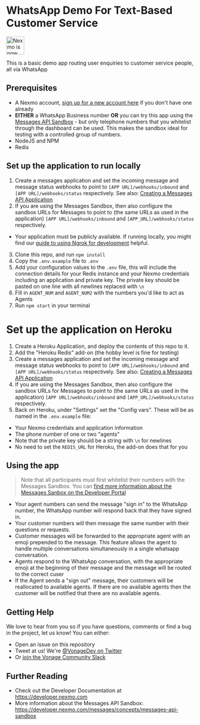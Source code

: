 # WhatsApp Demo For Text-Based Customer Service

<img src="https://developer.nexmo.com/assets/images/Vonage_Nexmo.svg" height="48px" alt="Nexmo is now known as Vonage" />

This is a basic demo app routing user enquiries to customer service people, all via WhatsApp

## Prerequisites

* A Nexmo account, [sign up for a new account here](https://dashboard.nexmo.com/sign-up?utm_source=DEV_REL&utm_medium=github&utm_campaign=text-based-whatsapp-callcenter) if you don't have one already
* **EITHER** a WhatsApp Business number **OR** you can try this app using the [Messages API Sandbox](https://developer.nexmo.com/messages/concepts/messages-api-sandbox) - but only telephone numbers that you whitelist through the dashboard can be used. This makes the sandbox ideal for testing with a controlled group of numbers.
* NodeJS and NPM
* Redis

## Set up the application to run locally

1. Create a messages application and set the incoming message and message status webhooks to point to `[APP URL]/webhooks/inbound` and `[APP URL]/webhooks/status` respectively. See also: [Creating a Messages API Application](https://developer.nexmo.com/messages/code-snippets/create-an-application)
2. If you are using the Messages Sandbox, then also configure the sandbox URLs for Messages to point to (the same URLs as used in the application) `[APP URL]/webhooks/inbound` and `[APP_URL]/webhooks/status` respectively.
  - Your application must be publicly available. If running locally, you might find our [guide to using Ngrok for development](https://developer.nexmo.com/tools/ngrok) helpful.
3. Clone this repo, and run `npm install`
4. Copy the `.env.example` file to `.env`
5. Add your configuration values to the `.env` file, this will include the connection details for your Redis instance and your Nexmo credentials including an application and private key. The private key should be pasted on one line with all newlines replaced with `\n`
6. Fill in `AGENT_NUM` and `AGENT_NUM2` with the numbers you'd like to act as Agents
7. Run `npm start` in your terminal

# Set up the application on Heroku

1. Create a Heroku Application, and deploy the contents of this repo to it.
2. Add the "Heroku Redis" add-on (the hobby level is fine for testing)
3. Create a messages application and set the incoming message and message status webhooks to point to `[APP URL]/webhooks/inbound` and `[APP URL]/webhooks/status` respectively. See also: [Creating a Messages API Application](https://developer.nexmo.com/messages/code-snippets/create-an-application)
4. If you are using the Messages Sandbox, then also configure the sandbox URLs for Messages to point to (the same URLs as used in the application) `[APP URL]/webhooks/inbound` and `[APP_URL]/webhooks/status` respectively.
5. Back on Heroku, under "Settings" set the "Config vars". These will be as named in the `.env.example` file:
 * Your Nexmo credentials and application information
 * The phone number of one or two "agents"
 * Note that the private key should be a string with `\n` for newlines
 * No need to set the `REDIS_URL` for Heroku, the add-on does that for you


## Using the app

> Note that all participants must first whitelist their numbers with the Messages Sandbox. You can [find more information about the Messages Sanbox on the Developer Portal](https://developer.nexmo.com/messages/concepts/messages-api-sandbox)

* Your agent numbers can send the message "sign in" to the WhatsApp number, the WhatsApp number will respond back that they have signed in.
* Your customer numbers will then message the same number with their questions or requests.
* Customer messages will be forwarded to the appropriate agent with an emoji prepended to the message. This feature allows the agent to handle multiple conversations simultaneously in a single whatsapp conversation.
* Agents respond to the WhatsApp conversation, with the appropriate emoji at the beginning of their message and the message will be routed to the correct cuser
* If the Agent sends a "sign out" message, their customers will be reallocated to available agents. If there are no available agents then the customer will be notified that there are no available agents.

## Getting Help

We love to hear from you so if you have questions, comments or find a bug in the project, let us know! You can either:

* Open an issue on this repository
* Tweet at us! We're [@VonageDev on Twitter](https://twitter.com/VonageDev)
* Or [join the Vonage Community Slack](https://developer.nexmo.com/community/slack)

## Further Reading

* Check out the Developer Documentation at <https://developer.nexmo.com>
* More information about the Messages API Sandbox: <https://developer.nexmo.com/messages/concepts/messages-api-sandbox>

